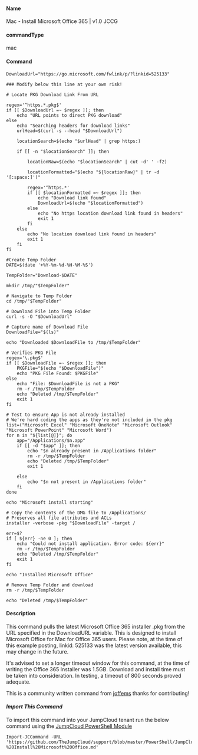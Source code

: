 #### Name

Mac - Install Microsoft Office 365 | v1.0 JCCG

#### commandType

mac

#### Command

```
DownloadUrl="https://go.microsoft.com/fwlink/p/?linkid=525133"

### Modify below this line at your own risk!

# Locate PKG Download Link From URL

regex='^https.*.pkg$'
if [[ $DownloadUrl =~ $regex ]]; then
    echo "URL points to direct PKG download"
else
    echo "Searching headers for download links"
    urlHead=$(curl -s --head "$DownloadUrl")

    locationSearch=$(echo "$urlHead" | grep https:)

    if [[ -n "$locationSearch" ]]; then

        locationRaw=$(echo "$locationSearch" | cut -d' ' -f2)

        locationFormatted="$(echo "${locationRaw}" | tr -d '[:space:]')"

        regex='^https.*'
        if [[ $locationFormatted =~ $regex ]]; then
            echo "Download link found"
            DownloadUrl=$(echo "$locationFormatted")
        else
            echo "No https location download link found in headers"
            exit 1
        fi
    else
        echo "No location download link found in headers"
        exit 1
    fi
fi

#Create Temp Folder
DATE=$(date '+%Y-%m-%d-%H-%M-%S')

TempFolder="Download-$DATE"

mkdir /tmp/"$TempFolder"

# Navigate to Temp Folder
cd /tmp/"$TempFolder"

# Download File into Temp Folder
curl -s -O "$DownloadUrl"

# Capture name of Download File
DownloadFile="$(ls)"

echo "Downloaded $DownloadFile to /tmp/$TempFolder"

# Verifies PKG File
regex='\.pkg$'
if [[ $DownloadFile =~ $regex ]]; then
    PKGFile="$(echo "$DownloadFile")"
    echo "PKG File Found: $PKGFile"
else
    echo "File: $DownloadFile is not a PKG"
    rm -r /tmp/$TempFolder
    echo "Deleted /tmp/$TempFolder"
    exit 1
fi

# Test to ensure App is not already installed
# We're hard coding the apps as they're not included in the pkg
list=("Microsoft Excel" "Microsoft OneNote" "Microsoft Outlook" "Microsoft PowerPoint" "Microsoft Word")
for n in "${list[@]}"; do
    app="/Applications/$n.app"
    if [[ -d "$app" ]]; then
        echo "$n already present in /Applications folder"
        rm -r /tmp/$TempFolder
        echo "Deleted /tmp/$TempFolder"
        exit 1

    else
        echo "$n not present in /Applications folder"
    fi
done

echo "Microsoft install starting"

# Copy the contents of the DMG file to /Applications/
# Preserves all file attributes and ACLs
installer -verbose -pkg "$DownloadFile" -target /

err=$?
if [ ${err} -ne 0 ]; then
    echo "Could not install application. Error code: ${err}"
    rm -r /tmp/$TempFolder
    echo "Deleted /tmp/$TempFolder"
    exit 1
fi

echo "Installed Microsoft Office"

# Remove Temp Folder and download
rm -r /tmp/$TempFolder

echo "Deleted /tmp/$TempFolder"
```

#### Description

This command pulls the latest Microsoft Office 365 installer .pkg from the URL specified in the DownloadURL variable. This is designed to install Microsoft Office for Mac for Office 365 users. Please note, at the time of this example posting, linkid: 525133 was the latest version available, this may change in the future.

It's advised to set a longer timeout window for this command, at the time of writing the Office 365 Installer was 1.5GB. Download and install time must be taken into consideration. In testing, a timeout of 800 seconds proved adequate.

This is a community written command from [joffems](https://github.com/joffems) thanks for contributing!

#### *Import This Command*

To import this command into your JumpCloud tenant run the below command using the [JumpCloud PowerShell Module](https://github.com/TheJumpCloud/support/wiki/Installing-the-JumpCloud-PowerShell-Module)

```
Import-JCCommand -URL 'https://github.com/TheJumpCloud/support/blob/master/PowerShell/JumpCloud%20Commands%20Gallery/Mac%20Commands/Application%20Installs/Mac%20-%20Install%20Microsoft%20Office.md'
```
